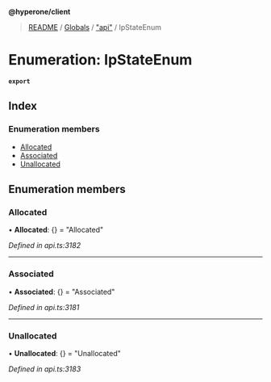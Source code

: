 **@hyperone/client**

> [README](../README.md) / [Globals](../globals.md) / ["api"](../modules/_api_.md) / IpStateEnum

# Enumeration: IpStateEnum

**`export`** 

## Index

### Enumeration members

* [Allocated](_api_.ipstateenum.md#allocated)
* [Associated](_api_.ipstateenum.md#associated)
* [Unallocated](_api_.ipstateenum.md#unallocated)

## Enumeration members

### Allocated

•  **Allocated**: {} = "Allocated"

*Defined in api.ts:3182*

___

### Associated

•  **Associated**: {} = "Associated"

*Defined in api.ts:3181*

___

### Unallocated

•  **Unallocated**: {} = "Unallocated"

*Defined in api.ts:3183*

